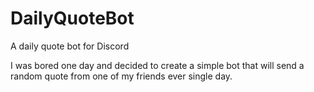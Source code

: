 # DailyQuoteBot
A daily quote bot for Discord

I was bored one day and decided to create a simple bot that will send a random quote from one of my friends ever single day.
